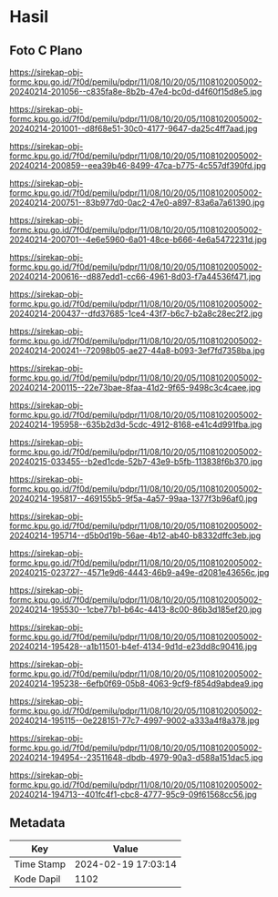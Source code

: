 # Hasil

## Foto C Plano

https://sirekap-obj-formc.kpu.go.id/7f0d/pemilu/pdpr/11/08/10/20/05/1108102005002-20240214-201056--c835fa8e-8b2b-47e4-bc0d-d4f60f15d8e5.jpg

https://sirekap-obj-formc.kpu.go.id/7f0d/pemilu/pdpr/11/08/10/20/05/1108102005002-20240214-201001--d8f68e51-30c0-4177-9647-da25c4ff7aad.jpg

https://sirekap-obj-formc.kpu.go.id/7f0d/pemilu/pdpr/11/08/10/20/05/1108102005002-20240214-200859--eea39b46-8499-47ca-b775-4c557df390fd.jpg

https://sirekap-obj-formc.kpu.go.id/7f0d/pemilu/pdpr/11/08/10/20/05/1108102005002-20240214-200751--83b977d0-0ac2-47e0-a897-83a6a7a61390.jpg

https://sirekap-obj-formc.kpu.go.id/7f0d/pemilu/pdpr/11/08/10/20/05/1108102005002-20240214-200701--4e6e5960-6a01-48ce-b666-4e6a5472231d.jpg

https://sirekap-obj-formc.kpu.go.id/7f0d/pemilu/pdpr/11/08/10/20/05/1108102005002-20240214-200616--d887edd1-cc66-4961-8d03-f7a44536f471.jpg

https://sirekap-obj-formc.kpu.go.id/7f0d/pemilu/pdpr/11/08/10/20/05/1108102005002-20240214-200437--dfd37685-1ce4-43f7-b6c7-b2a8c28ec2f2.jpg

https://sirekap-obj-formc.kpu.go.id/7f0d/pemilu/pdpr/11/08/10/20/05/1108102005002-20240214-200241--72098b05-ae27-44a8-b093-3ef7fd7358ba.jpg

https://sirekap-obj-formc.kpu.go.id/7f0d/pemilu/pdpr/11/08/10/20/05/1108102005002-20240214-200115--22e73bae-8faa-41d2-9f65-9498c3c4caee.jpg

https://sirekap-obj-formc.kpu.go.id/7f0d/pemilu/pdpr/11/08/10/20/05/1108102005002-20240214-195958--635b2d3d-5cdc-4912-8168-e41c4d991fba.jpg

https://sirekap-obj-formc.kpu.go.id/7f0d/pemilu/pdpr/11/08/10/20/05/1108102005002-20240215-033455--b2ed1cde-52b7-43e9-b5fb-113838f6b370.jpg

https://sirekap-obj-formc.kpu.go.id/7f0d/pemilu/pdpr/11/08/10/20/05/1108102005002-20240214-195817--469155b5-9f5a-4a57-99aa-1377f3b96af0.jpg

https://sirekap-obj-formc.kpu.go.id/7f0d/pemilu/pdpr/11/08/10/20/05/1108102005002-20240214-195714--d5b0d19b-56ae-4b12-ab40-b8332dffc3eb.jpg

https://sirekap-obj-formc.kpu.go.id/7f0d/pemilu/pdpr/11/08/10/20/05/1108102005002-20240215-023727--4571e9d6-4443-46b9-a49e-d2081e43656c.jpg

https://sirekap-obj-formc.kpu.go.id/7f0d/pemilu/pdpr/11/08/10/20/05/1108102005002-20240214-195530--1cbe77b1-b64c-4413-8c00-86b3d185ef20.jpg

https://sirekap-obj-formc.kpu.go.id/7f0d/pemilu/pdpr/11/08/10/20/05/1108102005002-20240214-195428--a1b11501-b4ef-4134-9d1d-e23dd8c90416.jpg

https://sirekap-obj-formc.kpu.go.id/7f0d/pemilu/pdpr/11/08/10/20/05/1108102005002-20240214-195238--6efb0f69-05b8-4063-9cf9-f854d9abdea9.jpg

https://sirekap-obj-formc.kpu.go.id/7f0d/pemilu/pdpr/11/08/10/20/05/1108102005002-20240214-195115--0e228151-77c7-4997-9002-a333a4f8a378.jpg

https://sirekap-obj-formc.kpu.go.id/7f0d/pemilu/pdpr/11/08/10/20/05/1108102005002-20240214-194954--23511648-dbdb-4979-90a3-d588a151dac5.jpg

https://sirekap-obj-formc.kpu.go.id/7f0d/pemilu/pdpr/11/08/10/20/05/1108102005002-20240214-194713--401fc4f1-cbc8-4777-95c9-09f61568cc56.jpg


## Metadata

| Key        | Value               |
| ---------- | ------------------- |
| Time Stamp | 2024-02-19 17:03:14 |
| Kode Dapil | 1102                |



